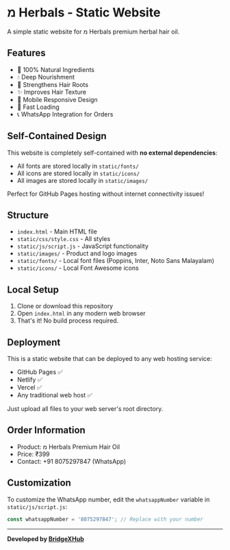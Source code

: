 # מ Herbals - Static Website

A simple static website for מ Herbals premium herbal hair oil.

## Features

- 🌿 100% Natural Ingredients
- 💧 Deep Nourishment 
- 💪 Strengthens Hair Roots
- ✨ Improves Hair Texture
- 📱 Mobile Responsive Design
- 🚀 Fast Loading
- 📞 WhatsApp Integration for Orders

## Self-Contained Design

This website is completely self-contained with **no external dependencies**:
- All fonts are stored locally in `static/fonts/`
- All icons are stored locally in `static/icons/`
- All images are stored locally in `static/images/`

Perfect for GitHub Pages hosting without internet connectivity issues!

## Structure

- `index.html` - Main HTML file
- `static/css/style.css` - All styles
- `static/js/script.js` - JavaScript functionality
- `static/images/` - Product and logo images
- `static/fonts/` - Local font files (Poppins, Inter, Noto Sans Malayalam)
- `static/icons/` - Local Font Awesome icons

## Local Setup

1. Clone or download this repository
2. Open `index.html` in any modern web browser
3. That's it! No build process required.

## Deployment

This is a static website that can be deployed to any web hosting service:
- GitHub Pages ✅
- Netlify ✅
- Vercel ✅
- Any traditional web host ✅

Just upload all files to your web server's root directory.

## Order Information

- Product: מ Herbals Premium Hair Oil
- Price: ₹399
- Contact: +91 8075297847 (WhatsApp)

## Customization

To customize the WhatsApp number, edit the `whatsappNumber` variable in `static/js/script.js`:

```javascript
const whatsappNumber = '8075297847'; // Replace with your number
```

---

**Developed by [BridgeXHub](https://www.instagram.com/anandhuu.x)**
